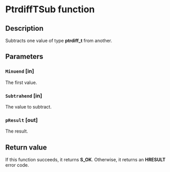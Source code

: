 # PtrdiffTSub function

## Description

Subtracts one value of type **ptrdiff_t** from another.

## Parameters

### `Minuend` [in]

The first value.

### `Subtrahend` [in]

The value to subtract.

### `pResult` [out]

The result.

## Return value

If this function succeeds, it returns **S_OK**. Otherwise, it returns an **HRESULT** error code.